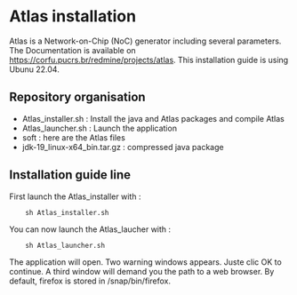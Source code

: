 # Atlas installation

Atlas is a Network-on-Chip (NoC) generator including several parameters.
The Documentation is available on https://corfu.pucrs.br/redmine/projects/atlas.
This installation guide is using Ubunu 22.04.


## Repository organisation

- Atlas_installer.sh : Install the java and Atlas packages and compile Atlas
- Atlas_launcher.sh : Launch the application
- soft : here are the Atlas files
- jdk-19_linux-x64_bin.tar.gz : compressed java package

## Installation guide line

First launch the Atlas_installer with :

        sh Atlas_installer.sh

You can now launch the Atlas_laucher with :

        sh Atlas_launcher.sh

The application will open. Two warning windows appears. Juste clic OK to continue. A third window will demand you the path to a web browser. By default, firefox is stored in /snap/bin/firefox.